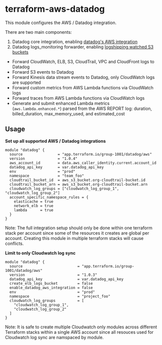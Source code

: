 # terraform-aws-datadog

This module configures the AWS / Datadog integration.

There are two main components:

1. Datadog core integration, enabling [datadog's AWS integration](https://docs.datadoghq.com/integrations/amazon_web_services/)
2. Datadog logs_monitoring forwarder, enabling [logshipping watched S3 buckets](https://github.com/DataDog/datadog-serverless-functions/tree/master/aws/logs_monitoring)
  - Forward CloudWatch, ELB, S3, CloudTrail, VPC and CloudFront logs to Datadog
  - Forward S3 events to Datadog
  - Forward Kinesis data stream events to Datadog, only CloudWatch logs are supported
  - Forward custom metrics from AWS Lambda functions via CloudWatch logs
  - Forward traces from AWS Lambda functions via CloudWatch logs
  - Generate and submit enhanced Lambda metrics (`aws.lambda.enhanced.*`) parsed from the AWS REPORT log: duration, billed_duration, max_memory_used, and estimated_cost


## Usage

**Set up all supported AWS / Datadog integrations**

```
module "datadog" {
  source                = "app.terraform.io/group-1001/datadog/aws"
  version               = "1.0.4"
  aws_account_id        = data.aws_caller_identity.current.account_id
  datadog_api_key       = var.datadog_api_key
  env                   = "prod"
  namespace             = "team_foo"
  cloudtrail_bucket_id  = aws_s3_bucket.org-cloudtrail-bucket.id
  cloudtrail_bucket_arn = aws_s3_bucket.org-cloudtrail-bucket.arn
  cloudwatch_log_groups = ["cloudwatch_log_group_1", "cloudwatch_log_group_2"]
  account_specific_namespace_rules = {
    elasticache = true
    network_elb = true
    lambda      = true
  }
}
```

Note: The full integration setup should only be done within one terraform stack
per account since some of the resources it creates are global per account.
Creating this module in multiple terraform stacks will cause conflicts.


**Limit to only Cloudwatch log sync**

```
module "datadog" {
  source                         = "app.terraform.io/group-1001/datadog/aws"
  version                        = "1.0.3"
  datadog_api_key                = var.datadog_api_key
  create_elb_logs_bucket         = false
  enable_datadog_aws_integration = false
  env                            = "prod"
  namespace                      = "project_foo"
  cloudwatch_log_groups          = [
    "cloudwatch_log_group_1",
    "cloudwatch_log_group_2"
  ]
}
```

Note: It is safe to create multiple Cloudwatch only modules across different
Terraform stacks within a single AWS account since all resouces used for
Cloudwatch log sync are namspaced by module.
